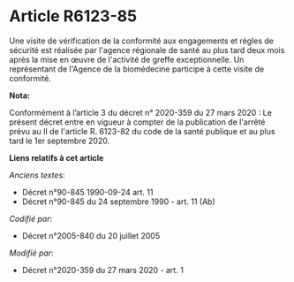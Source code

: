 # Article R6123-85

Une visite de vérification de la conformité aux engagements et règles de sécurité est réalisée par l'agence régionale de
santé au plus tard deux mois après la mise en œuvre de l'activité de greffe exceptionnelle. Un représentant de l'Agence de la
biomédecine participe à cette visite de conformité.

**Nota:**

Conformément à l’article 3 du décret n° 2020-359 du 27 mars 2020 : Le présent décret entre en vigueur à compter de la
publication de l'arrêté prévu au II de l'article R. 6123-82 du code de la santé publique et au plus tard le 1er septembre
2020.

**Liens relatifs à cet article**

_Anciens textes_:

  - Décret n°90-845 1990-09-24 art. 11
  - Décret n°90-845 du 24 septembre 1990 - art. 11 (Ab)

_Codifié par_:

  - Décret n°2005-840 du 20 juillet 2005

_Modifié par_:

  - Décret n°2020-359 du 27 mars 2020 - art. 1

